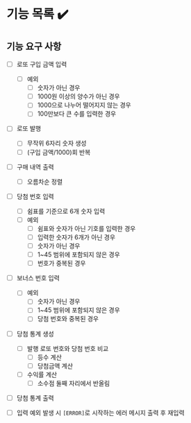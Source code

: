 # 기능 목록 ✔️

## 기능 요구 사항

- [ ] 로또 구입 금액 입력
  - [ ] 예외
    - [ ] 숫자가 아닌 경우
    - [ ] 1000원 이상의 양수가 아닌 경우
    - [ ] 1000으로 나누어 떨어지지 않는 경우
    - [ ] 100만보다 큰 수를 입력한 경우

- [ ] 로또 발행
  - [ ] 무작위 6자리 숫자 생성
  - [ ] (구입 금액/1000)회 반복

- [ ] 구매 내역 출력
  - [ ] 오름차순 정렬

- [ ] 당첨 번호 입력
  - [ ] 쉼표를 기준으로 6개 숫자 입력
  - [ ] 예외
    - [ ] 쉼표와 숫자가 아닌 기호를 입력한 경우 
    - [ ] 입력한 숫자가 6개가 아닌 경우
    - [ ] 숫자가 아닌 경우
    - [ ] 1~45 범위에 포함되지 않은 경우
    - [ ] 번호가 중복된 경우

- [ ] 보너스 번호 입력
  - [ ] 예외
    - [ ] 숫자가 아닌 경우
    - [ ] 1~45 범위에 포함되지 않은 경우
    - [ ] 당첨 번호와 중복된 경우

- [ ] 당첨 통계 생성
  - [ ] 발행 로또 번호와 당첨 번호 비교
    - [ ] 등수 계산
    - [ ] 당첨금액 계산
  - [ ] 수익률 계산
    - [ ] 소수점 둘째 자리에서 반올림

- [ ] 당첨 통계 출력

- [ ] 입력 예외 발생 시 `[ERROR]`로 시작하는 에러 메시지 출력 후 재입력
